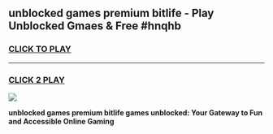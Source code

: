 
## unblocked games premium bitlife - Play Unblocked Gmaes & Free #hnqhb
<h3>
<a href="https://news.freeplayer.one?title=unblocked_games_premium_bitlife&ref=24F">CLICK TO PLAY</a></h3>
<hr>

<h3>
<a href="https://news.freeplayer.one?title=unblocked_games_premium_bitlife&ref=24F">CLICK 2 PLAY</a>
  
</h3>

<a href="https://news.freeplayer.one?title=unblocked_games_premium_bitlife&ref=24F/"><img src="https://clearcache.store/games.png"></a>


**unblocked games premium bitlife games unblocked: Your Gateway to Fun and Accessible Online Gaming**
